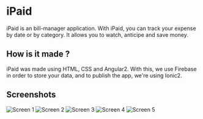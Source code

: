 # iPaid

iPaid is an bill-manager application. With iPaid, you can track your expense by date or by category. It allows you to watch, anticipe and save money.

## How is it made ?
iPaid was made using HTML, CSS and Angular2. With this, we use Firebase in order to store your data, and to publish the app, we're using Ionic2.

## Screenshots
![Screen 1](http://i.imgur.com/e53djuy.png)
![Screen 2](http://i.imgur.com/GEuVSyu.png)
![Screen 3](http://i.imgur.com/NilpvkA.png)
![Screen 4](http://i.imgur.com/o2cto8Z.png)
![Screen 5](http://i.imgur.com/W1RjtsE.png)